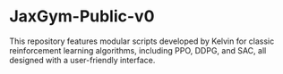# JaxGym-Public-v0

This repository features modular scripts developed by Kelvin for classic reinforcement learning algorithms, including PPO, DDPG, and SAC, all designed with a user-friendly interface.